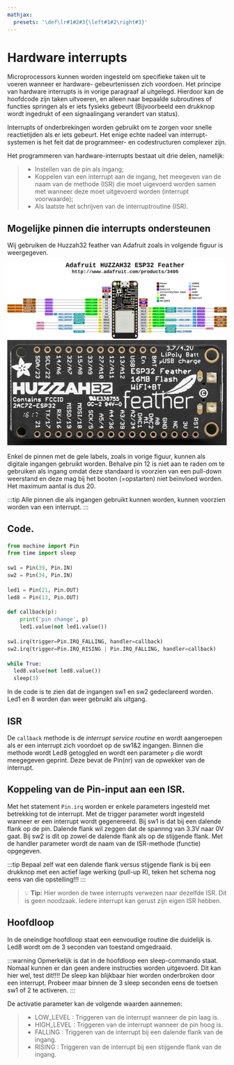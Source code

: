 ```yaml
---
mathjax:
  presets: '\def\lr#1#2#3{\left#1#2\right#3}'
---
```


# Hardware interrupts

Microprocessors kunnen worden ingesteld om specifieke taken uit te voeren wanneer er hardware- gebeurtenissen zich voordoen. Het principe van hardware interrupts is in vorige paragraaf al uitgelegd.
Hierdoor kan de hoofdcode zijn taken uitvoeren, en alleen naar bepaalde subroutines of functies springen als er iets fysieks gebeurt (Bijvoorbeeld een drukknop wordt ingedrukt of een signaalingang verandert van status).

Interrupts of onderbrekingen worden gebruikt om te zorgen voor snelle reactietijden als er iets gebeurt. Het enige echte nadeel van interrupt-systemen is het feit dat de programmeer- en codestructuren complexer zijn.

Het programmeren van hardware-interrupts bestaat uit drie delen, namelijk:
> - Instellen van de pin als ingang;
> - Koppelen van een interrupt aan de ingang, het meegeven van de naam van de methode (ISR) die moet uigevoerd worden samen met wanneer deze moet uitgevoerd worden (interrupt voorwaarde);
> - Als laatste het schrijven van de interruptroutine (ISR).

## Mogelijke pinnen die interrupts ondersteunen

Wij gebruiken de Huzzah32 feather van Adafruit zoals in volgende figuur is weergegeven.

![De digitale IO-pinnen van de Adafruit Huzzah ESP32 feather.](./images/esp.png)
![De digitale IO-pinnen van de Adafruit Huzzah ESP32 feather.](./images/esp32_2.jpg)

Enkel de pinnen met de gele labels, zoals in vorige figuur, kunnen als digitale ingangen gebruikt worden. Behalve pin 12 is niet aan te raden om te gebruiken als ingang omdat deze standaard is voorzien van een pull-down weerstand en deze mag bij het booten (=opstarten) niet beïnvloed worden. Het maximum aantal is dus 20. 

:::tip
Alle pinnen die als ingangen gebruikt kunnen worden, kunnen voorzien worden van een interrupt.
:::

## Code.

```python
from machine import Pin
from time import sleep

sw1 = Pin(39, Pin.IN)
sw2 = Pin(34, Pin.IN)

led1 = Pin(21, Pin.OUT)
led8 = Pin(13, Pin.OUT)

def callback(p):
    print('pin change', p)
    led1.value(not led1.value())
    
sw1.irq(trigger=Pin.IRQ_FALLING, handler=callback)
sw2.irq(trigger=Pin.IRQ_RISING | Pin.IRQ_FALLING, handler=callback)

while True:
  led8.value(not led8.value())
  sleep(3)
```

In de code is te zien dat de ingangen sw1 en sw2 gedeclareerd worden. Led1 en 8 worden dan weer gebruikt als uitgang.

## ISR
De `callback` methode is de *interrupt service routine* en wordt aangeroepen als er een interrupt zich voordoet op de sw1&2 ingangen. Binnen die methode wordt Led8 getoggled en wordt een parameter `p` die wordt meegegeven geprint. Deze bevat de Pin(nr) van de opwekker van de interrupt.

## Koppeling van de Pin-input aan een ISR.

Met het statement `Pin.irq` worden er enkele parameters ingesteld met betrekking tot de interrupt. Met de trigger parameter wordt ingesteld wanneer er een interrupt wordt gegenereerd. Bij sw1 is dat bij een dalende flank op de pin. Dalende flank wil zeggen dat de spannng van 3.3V naar 0V gaat. Bij sw2 is dit op zowel de dalende flank als op de stijgende flank. Met de handler parameter wordt de naam van de ISR-methode (functie) opgegeven.

:::tip
Bepaal zelf wat een dalende flank versus stijgende flank is bij een drukknop met een actief lage werking (pull-up R), teken het schema nog eens van die opstelling!!!
:::

> :bulb: **Tip:** Hier worden de twee interrupts verwezen naar dezelfde ISR. Dit is geen noodzaak. Iedere interrupt kan gerust zijn eigen ISR hebben.

## Hoofdloop

In de oneindige hoofdloop staat een eenvoudige routine die duidelijk is. Led8 wordt om de 3 seconden van toestand omgedraaid.

:::warning
Opmerkelijk is dat in de hoofdloop een sleep-commando staat. Nomaal kunnen er dan geen andere instructies worden uitgevoerd. Dit kan hier wel, test dit!!!! De sleep kan blijkbaar hier worden onderbroken door een interrupt. Probeer maar binnen de 3 sleep seconden eens de toetsen sw1 of 2 te activeren.
:::

De activatie parameter kan de volgende waarden aannemen:
> - LOW_LEVEL : Triggeren van de interrupt wanneer de pin laag is.
> - HIGH_LEVEL : Triggeren van de interrupt wanneer de pin hoog is.
> - FALLING : Triggeren van de interrupt bij een dalende flank van de ingang.
> - RISING : Triggeren van de interrupt bij een stijgende flank van de ingang.

